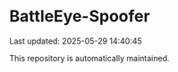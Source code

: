 # BattleEye-Spoofer

Last updated: 2025-05-29 14:40:45

This repository is automatically maintained.
